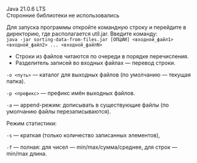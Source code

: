 Java 21.0.6 LTS  
Сторонние библиотеки не использовались
  
Для запуска программы откройте командную строку и перейдите в директорию, где располагается util.jar. Введите команду:  
`java -jar sorting-data-from-files.jar [ОПЦИИ] <входной_файл1> <входной_файл2> ... <входной_файлN>`  
  
* Строки из файлов читаются по очереди в порядке перечисления.
* Разделитель записей во входных файлах — перевод строки.

`-o <путь>` — каталог для выходных файлов
(по умолчанию — текущая папка).

`-p <префикс>` — префикс имён выходных файлов.

`-a` — append-режим: дописывать в существующие файлы
(по умолчанию файлы перезаписываются).

Режим статистики:

`-s` — краткая (только количество записанных элементов),

`-f` — полная: для чисел — min/max/сумма/среднее, для строк — min/max длина.
